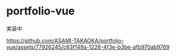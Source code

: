 # portfolio-vue
実装中



https://github.com/ASAMI-TAKAOKA/portfolio-vue/assets/77926245/c83f149a-1226-4f3e-b3be-afb970ab9769

